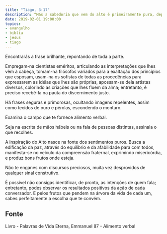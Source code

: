```yaml
---
title: "Tiago, 3:17"
description: “Más a sabedoria que vem do alto é primeiramente pura, depois pacífica, moderada, tratável, cheia de misericórdia e de bons frutos...”
date: 2019-02-01 19:00:00
topics: 
- evangelho
- biblia
- jesus
- tiago
---
```


Encontrarás a frase brilhante, repontando de toda a parte.

Empregam-na cientistas eméritos, articulando as interpretações que lhes vêm à cabeça,
tomam-na filósofos variados para a exaltação dos princípios que esposam, usam-na os
sofistas de todas as procedências para expressarem as idéias que lhes são próprias,
apossam-se dela artistas diversos, colorindo as criações que lhes fluem da alma;
entretanto, é preciso recebê-la na pauta do discernimento justo.

Há frases seguras e primorosas, ocultando imagens repelentes, assim como tecidos de
ouro e pérolas, escondendo o monturo.

Examina o campo que te fornece alimento verbal.

Seja na escrita de mãos hábeis ou na fala de pessoas distintas, assinala o que recolhes.

A inspiração do Alto nasce na fonte dos sentimentos puros. Busca a edificação da paz,
através do equilíbrio e da afabilidade para com todos, manifesta-se no veículo da
compreensão fraternal, exprimindo misericórdia, e produz bons frutos onde esteja.

Não te enganes com discursos preciosos, muita vez desprovidos de qualquer sinal
construtivo.

É possível não consigas identificar, de pronto, as intenções de quem fala; entretanto,
podes observar os resultados positivos da ação de cada conversador. E pelos frutos que
pendem na árvore da vida de cada um, sabes perfeitamente a escolha que te convém.




## Fonte
Livro - Palavras de Vida Eterna, Emmanuel
87 - Alimento verbal

